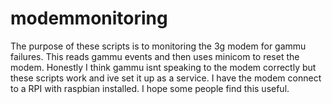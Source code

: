 # modemmonitoring
The purpose of these scripts is to monitoring the 3g modem for gammu failures. This reads gammu events and then uses minicom to reset the modem. Honestly I think gammu isnt speaking to the modem correctly but these scripts work and ive set it up as a service. I have the modem connect to a RPI with raspbian installed. I hope some people find this useful.
